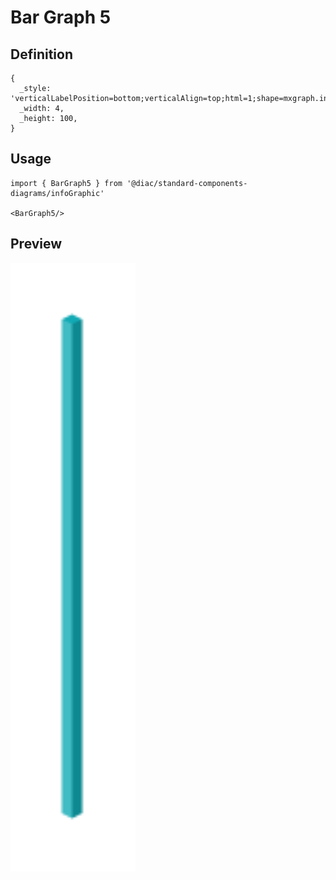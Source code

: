 # Bar Graph 5

## Definition

```
{
  _style: 'verticalLabelPosition=bottom;verticalAlign=top;html=1;shape=mxgraph.infographic.shadedCube;isoAngle=15;fillColor=#12AAB5;strokeColor=none;fontStyle=1;fontColor=#12AAB5;fontSize=12;shadow=0;',
  _width: 4,
  _height: 100,
}
```

## Usage

```
import { BarGraph5 } from '@diac/standard-components-diagrams/infoGraphic'

<BarGraph5/>
```

## Preview

<img src="./bar-graph-5.png" width="200"/>
